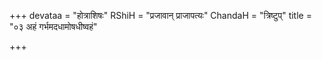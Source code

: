 +++
devataa = "होत्राशिषः"
RShiH = "प्रजावान् प्राजापत्यः"
ChandaH = "त्रिष्टुप्"
title = "०३ अहं गर्भमदधामोषधीष्वहं"

+++
